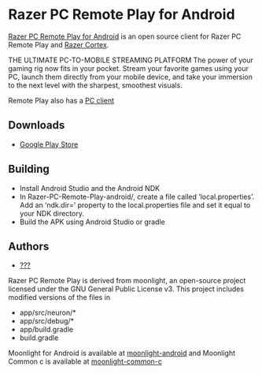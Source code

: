 # Razer PC Remote Play for Android

[Razer PC Remote Play for Android](https://www.razer.com/remote-play-mobile-client) is an open source client for Razer PC Remote Play and [Razer Cortex](https://www.razer.com/cortex).

THE ULTIMATE PC-TO-MOBILE STREAMING PLATFORM
The power of your gaming rig now fits in your pocket. Stream your favorite games using your PC, launch them directly from your mobile device, and take your immersion to the next level with the sharpest, smoothest visuals.
 
Remote Play also has a [PC client](https://www.razer.com/cortex)

## Downloads
* [Google Play Store](https://play.google.com/store/apps/details?id=com.razer.neuron)

## Building
* Install Android Studio and the Android NDK
* In Razer-PC-Remote-Play-android/, create a file called ‘local.properties’. Add an ‘ndk.dir=’ property to the local.properties file and set it equal to your NDK directory.
* Build the APK using Android Studio or gradle

## Authors
* [???](???)  

Razer PC Remote Play is derived from moonlight, an open-source project licensed under the GNU General Public License v3. 
This project includes modified versions of the files in
* app/src/neuron/*
* app/src/debug/*
* app/build.gradle
* build.gradle


Moonlight for Android is available at [moonlight-android](https://github.com/moonlight-stream/moonlight-android) and Moonlight Common c is available at [moonlight-common-c](https://github.com/moonlight-stream/moonlight-common-c)
